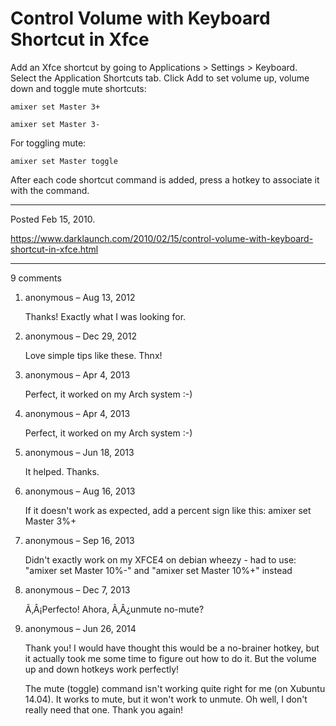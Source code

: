 # Control Volume with Keyboard Shortcut in Xfce

Add an Xfce shortcut by going to Applications > Settings > Keyboard. Select the Application Shortcuts tab. Click Add to set volume up, volume down and toggle mute shortcuts:
```
amixer set Master 3+
```
```
amixer set Master 3-
```
For toggling mute:
```
amixer set Master toggle
```
After each code shortcut command is added, press a hotkey to associate it with the command.

---

Posted Feb 15, 2010.

https://www.darklaunch.com/2010/02/15/control-volume-with-keyboard-shortcut-in-xfce.html

---

9 comments

<ol><li><div>

anonymous &ndash; Aug 13, 2012<div>

Thanks! Exactly what I was looking for.

</div></div></li><li><div>

anonymous &ndash; Dec 29, 2012<div>

Love simple tips like these. Thnx!

</div></div></li><li><div>

anonymous &ndash; Apr 4, 2013<div>

Perfect, it worked on my Arch system :-)

</div></div></li><li><div>

anonymous &ndash; Apr 4, 2013<div>

Perfect, it worked on my Arch system :-)

</div></div></li><li><div>

anonymous &ndash; Jun 18, 2013<div>

It helped. Thanks.

</div></div></li><li><div>

anonymous &ndash; Aug 16, 2013<div>

If it doesn't work as expected, add a percent sign like this:
amixer set Master 3%+

</div></div></li><li><div>

anonymous &ndash; Sep 16, 2013<div>

Didn't exactly work on my XFCE4 on debian wheezy - had to use:
"amixer set Master 10%-" and
"amixer set Master 10%+"
instead

</div></div></li><li><div>

anonymous &ndash; Dec 7, 2013<div>

Ã‚Â¡Perfecto! Ahora, Ã‚Â¿unmute no-mute?

</div></div></li><li><div>

anonymous &ndash; Jun 26, 2014<div>

Thank you! I would have thought this would be a no-brainer hotkey, but it actually took me some time to figure out how to do it. But the volume up and down hotkeys work perfectly!

The mute (toggle) command isn't working quite right for me (on Xubuntu 14.04). It works to mute, but it won't work to unmute. Oh well, I don't really need that one. Thank you again!

</div></div></li></ol>